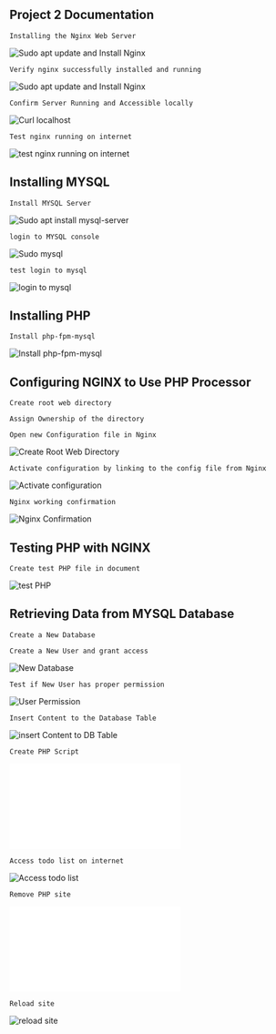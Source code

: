 ## Project 2 Documentation


`Installing the Nginx Web Server`


![Sudo apt update and Install Nginx](./Images/Sudo-apt-Install-Nginx.new.PNG)


`Verify nginx successfully installed and running`


![Sudo apt update and Install Nginx](./Images/Sudo-Systemctl-status-Nginx-Running.new.PNG)


`Confirm Server Running and Accessible locally`


![Curl localhost](./Images/curl-localhost-in-ubuntu-shell.PNG)


`Test nginx running on internet`


![test nginx running on internet](./Images/test-nginx-running-on-internet.PNG)


## Installing MYSQL


`Install MYSQL Server`


![Sudo apt install mysql-server](./Images/sudo-apt-install-mysql-server.PNG)


`login to MYSQL console`


![Sudo mysql](./Images/sudo-mysql.PNG)


`test login to mysql`


![login to mysql](./Images/test-login-to-mysql-server.PNG)


## Installing PHP


`Install php-fpm-mysql`


![Install php-fpm-mysql](./Images/sudo-apt-install-php-fpm-php-mysql.PNG)


## Configuring NGINX to Use PHP Processor


`Create root web directory`


`Assign Ownership of the directory`


`Open new Configuration file in Nginx`


![Create Root Web Directory](./Images/create-root-web-directory-projectlemp.PNG)


`Activate configuration by linking to the config file from Nginx`


![Activate configuration](./Images/Activate-test-nginx-configuration.PNG)


`Nginx working confirmation`


![Nginx Confirmation](./Images/echo-message-nginx-ok.PNG)


## Testing PHP with NGINX


`Create test PHP file in document`


![test PHP](./Images/testing-php-with-nginx.PNG)


## Retrieving Data from MYSQL Database


`Create a New Database`


`Create a New User and grant access`


![New Database](./Images/create-newuser-grant-access.PNG)


`Test if New User has proper permission`


![User Permission](./Images/run-show-databases-command.PNG)


`Insert Content to the Database Table`


![insert Content to DB Table](./Images/show-insert-database-todo-list.PNG)


`Create PHP Script`


![Create PHP Script](./Images/php-site-info.php)


`Access todo list on internet`


![Access todo list](./Images/access-todo-list-web-browser.PNG)


`Remove PHP site`


![remove PHP site Data](./Images/remove-php-site-info.php)


`Reload site`


![reload site](./Images/reload-website.PNG)